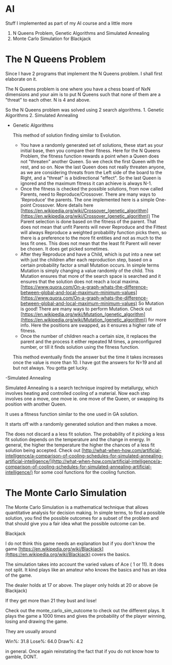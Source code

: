 # AI
Stuff I implemented as part of my AI course and a little more
1. N Queens Problem, Genetic Algorithms and Simulated Annealing
2. Monte Carlo Simulation for Blackjack

# The N Queens Problem
Since I have 2 programs that implement the N Queens problem. I shall first elaborate on it.

The N Queens problem is one where you have a chess board of NxN dimensions and your aim is to put N Queens such that none of them are a "threat" to each other. N is 4 and above.

So the N Queens problem was solved using 2 search algorithms. 1. Genetic Algorithms 2. Simulated Annealing
- Genetic Algorithms

  This method of solution finding similar to Evolution.
  - You have a randomly generated set of solutions, these start as your initial base, then you compare their fitness. Here for the N Queens Problem, the fitness function rewards a point when a Queen does not "threaten" another Queen. So we check the first Queen with the rest, and so on. Now the last Queen does not really threaten anyone, as we are considering threats from the Left side of the board to the Right, and a "threat" is a bidirectional "effect". So the last Queen is ignored and the maximum fitness it can achieve is always N-1.
  - Once the fitness is checked the possible solutions, from now called Parents, need to Reproduce/Crossover. There are many ways to 'Reproduce' the parents. The one implemented here is a simple One-point Crossover. More details here [https://en.wikipedia.org/wiki/Crossover_(genetic_algorithm](https://en.wikipedia.org/wiki/Crossover_(genetic_algorithm)) The Parent selection is done based on the fitness of the parent. That does not mean that unfit Parents will never Reproduce and the Fittest will always Reproduce a weighted probability function picks them, so there is a preference to the more fit entities and not as much to the less fit ones. This does not mean that the least fit Parent will never be chosen. It does get picked sometimes.
  - After they Reproduce and have a Child, which is put into a new set with just the children after each reproduction step, based on a certain probability factor a small Mutation occurs. In simple terms Mutation is simply changing a value randomly of the child. This Mutation ensures that more of the search space is searched and it ensures that the solution does not reach a local maxima. [https://www.quora.com/On-a-graph-whats-the-difference-between-global-and-local-maximum-minimum-values](https://www.quora.com/On-a-graph-whats-the-difference-between-global-and-local-maximum-minimum-values) So Mutation is good! There are many ways to perform Mutation. Check out [https://en.wikipedia.org/wiki/Mutation_(genetic_algorithm](https://en.wikipedia.org/wiki/Mutation_(genetic_algorithm)) for more info. Here the positions are swapped, as it ensures a higher rate of fitness.
  - Once the number of children reach a certain size, it replaces the parent and the process it either repeated M times, a preconfigured number, or till it finds solution using the fitness function.

  This method eventually finds the answer but the time it takes increases once the value is more than 10. I have got the answers for N=19 and all but not always. You gotta get lucky.

-Simulated Annealing

Simulated Annealing is a search technique inspired by metallurgy, which involves heating and controlled cooling of a material. Now each step involves one a move, one move ie. one move of the Queen, or swapping its position with another Queen.

It uses a fitness function similar to the one used in GA solution.

It starts off with a randomly generated solution and then makes a move.

The does not discard a a less fit solution. The probability of it picking a less fit solution depends on the temperature and the change in energy. In general, the higher the temperature the higher the chances of a less fit solution being accepted. Check out [http://what-when-how.com/artificial-intelligence/a-comparison-of-cooling-schedules-for-simulated-annealing-artificial-intelligence/](http://what-when-how.com/artificial-intelligence/a-comparison-of-cooling-schedules-for-simulated-annealing-artificial-intelligence/) for some cool functions for the cooling function.

# The Monte Carlo Simulation
The Monte Carlo Simulation is a mathematical technique that allows quantitative analysis for decision making. In simple terms, to find a possible solution, you find the possible outcomes for a subset of the problem and that should give you a fair idea what the possible outcome can be.

Blackjack

I do not think this game needs an explanation but if you don't know the game [https://en.wikipedia.org/wiki/Blackjack](https://en.wikipedia.org/wiki/Blackjack) covers the basics.

The simulation takes into account the varied values of Ace ( 1 or 11). It does not split. It kind plays like an amateur who knows the basics and has an idea of  the game.

The dealer holds at 17 or above. The player only holds at 20 or above (ie Blackjack)

If they get more than 21 they bust and lose!

Check out the monte_carlo_sim_outcome to check out the different plays. It plays the game a 1000 times and gives the probability of the player winning, losing and drawing the game.

They are usually around

Win%: 31.8 Lose%: 64.0 Draw%: 4.2

in general. Once again reinstating the fact that if you do not know how to gamble, DONT.
